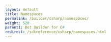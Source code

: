 ```yaml
---
layout: default
title: Namespaces
permalink: /builder/csharp/namespaces/
weight: 520
parent1: Bot Builder for C#
redirect: /sdkreference/csharp/namespaces.html
---
```



